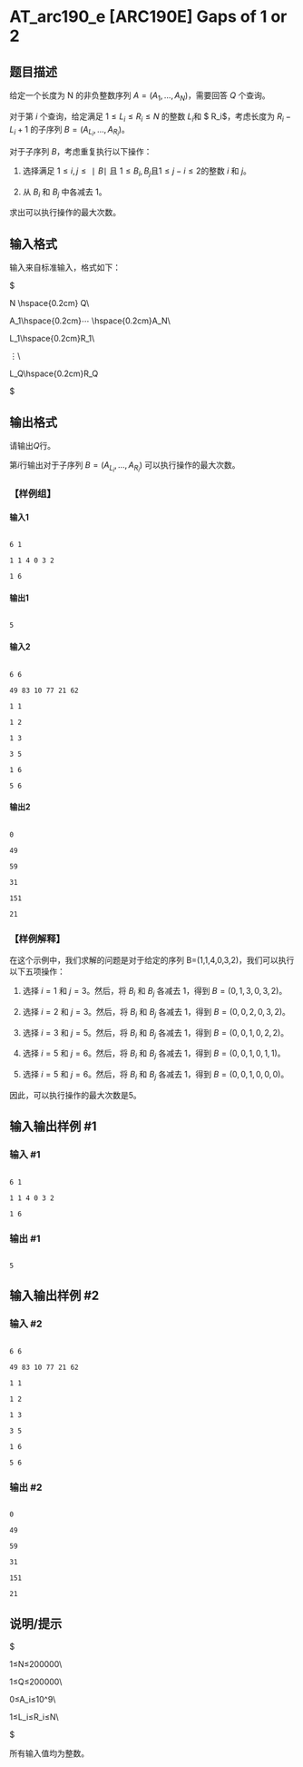 # AT_arc190_e [ARC190E] Gaps of 1 or 2

## 题目描述

给定一个长度为 N 的非负整数序列 $A=(A_1,…,A_N)$，需要回答 $Q$ 个查询。

对于第 $i$ 个查询，给定满足 $1≤L_i≤R_i≤N$ 的整数 $L_i$和 $ R_i$，考虑长度为 $R_i−L_i+1$ 的子序列 $B=(A_{L_i},…,A_{R_i}$)。
对于子序列 $B$，考虑重复执行以下操作：
1. 选择满足 $1≤i,j≤∣B∣$ 且 $1≤B_i,B_j$且$1≤j−i≤2$的整数 $i$ 和 $j$。
2. 从 $B_i$ 和 $B_j$ 中各减去 $1$。

求出可以执行操作的最大次数。

## 输入格式

输入来自标准输入，格式如下：

$
N \hspace{0.2cm} Q\\
A_1\hspace{0.2cm}⋯ \hspace{0.2cm}A_N\\
L_1\hspace{0.2cm}R_1\\
⋮\\
L_Q\hspace{0.2cm}R_Q
$

## 输出格式

请输出$Q$行。

第$i$行输出对于子序列 $B=(A_{L_i},…,A_{R_i} )$ 可以执行操作的最大次数。
### 【样例组】
#### 输入1
```
6 1
1 1 4 0 3 2
1 6
```
#### 输出1
```
5
```
#### 输入2
```
6 6
49 83 10 77 21 62
1 1
1 2
1 3
3 5
1 6
5 6
```
#### 输出2
```
0
49
59
31
151
21
```
### 【样例解释】

在这个示例中，我们求解的问题是对于给定的序列 B=(1,1,4,0,3,2)，我们可以执行以下五项操作：  
1. 选择 $i=1$ 和 $j=3$。然后，将 $B_i$ 和 $B_j$ 各减去 $1$，得到 $B=(0,1,3,0,3,2)$。
2. 选择 $i=2$ 和 $j=3$。然后，将 $B_i$ 和 $B_j$ 各减去 $1$，得到 $B=(0,0,2,0,3,2)$。
3. 选择 $i=3$ 和 $j=5$。然后，将 $B_i$ 和 $B_j$ 各减去 $1$，得到 $B=(0,0,1,0,2,2)$。
4. 选择 $i=5$ 和 $j=6$。然后，将 $B_i$ 和 $B_j$ 各减去 $1$，得到 $B=(0,0,1,0,1,1)$。
5. 选择 $i=5$ 和 $j=6$。然后，将 $B_i$ 和 $B_j$ 各减去 $1$，得到 $B=(0,0,1,0,0,0)$。

因此，可以执行操作的最大次数是5。

## 输入输出样例 #1

### 输入 #1

```
6 1
1 1 4 0 3 2
1 6
```

### 输出 #1

```
5
```

## 输入输出样例 #2

### 输入 #2

```
6 6
49 83 10 77 21 62
1 1
1 2
1 3
3 5
1 6
5 6
```

### 输出 #2

```
0
49
59
31
151
21
```

## 说明/提示

$
1≤N≤200000\\
1≤Q≤200000\\
0≤A_i≤10^9\\
1≤L_i≤R_i≤N\\
$
所有输入值均为整数。
